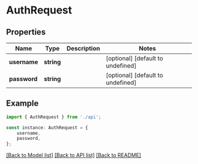 # AuthRequest


## Properties

Name | Type | Description | Notes
------------ | ------------- | ------------- | -------------
**username** | **string** |  | [optional] [default to undefined]
**password** | **string** |  | [optional] [default to undefined]

## Example

```typescript
import { AuthRequest } from './api';

const instance: AuthRequest = {
    username,
    password,
};
```

[[Back to Model list]](../README.md#documentation-for-models) [[Back to API list]](../README.md#documentation-for-api-endpoints) [[Back to README]](../README.md)

